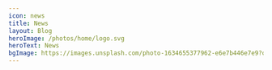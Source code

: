 ```yaml
---
icon: news
title: News
layout: Blog
heroImage: /photos/home/logo.svg
heroText: News
bgImage: https://images.unsplash.com/photo-1634655377962-e6e7b446e7e9?q=80&w=3928&auto=format&fit=crop&ixlib=rb-4.1.0&ixid=M3wxMjA3fDB8MHxwaG90by1wYWdlfHx8fGVufDB8fHx8fA%3D%3D
---
```

